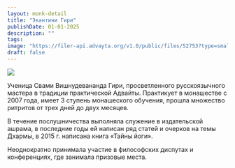 ```yaml
---
layout: monk-detail
title: "Экантини Гири"
publishDate: 01-01-2025
description: ""
tags:
image: "https://filer-api.advayta.org/v1.0/public/files/52753?type=small"
draft: false
---
```


![](https://filer-api.advayta.org/v1.0/public/files/52753?type=medium)

Ученица Свами Вишнудевананда Гири, просветленного русскоязычного мастера в традиции практической Адвайты. Практикует в монашестве с 2007 года, имеет 3 ступень монашеского обучения, прошла множество ритритов от трех дней до двух месяцев. 

В течение послушничества выполняла служение в издательской ашрама, в последние годы ей написан ряд статей и очерков на темы Дхармы, в 2015 г. написана книга «Тайны йоги».

Неоднократно принимала участие в философских диспутах и конференциях, где занимала призовые места. 
  
  
